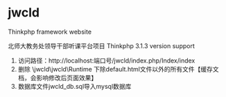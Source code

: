 # jwcld
Thinkphp framework website

北师大教务处领导干部听课平台项目
Thinkphp 3.1.3 version support

1. 访问路径：http://localhost:端口号/jwcld/index.php/Index/index
2. 删除 \jwcld\jwcld\Runtime 下除default.html文件以外的所有文件【缓存文档，会影响修改后页面效果】
3. 数据库文件jwcld_db.sql导入mysql数据库
